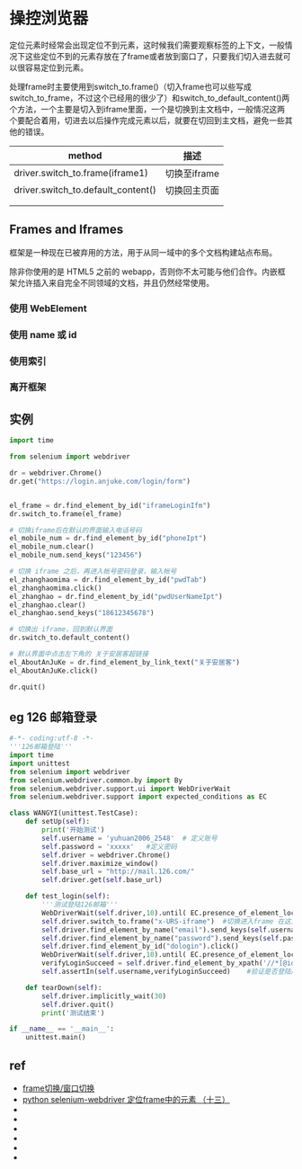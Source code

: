# 操控浏览器

定位元素时经常会出现定位不到元素，这时候我们需要观察标签的上下文，一般情况下这些定位不到的元素存放在了frame或者放到窗口了，只要我们切入进去就可以很容易定位到元素。

处理frame时主要使用到switch_to.frame()（切入frame也可以些写成switch_to_frame，不过这个已经用的很少了）和switch_to_default_content()两个方法，一个主要是切入到iframe里面，一个是切换到主文档中，一般情况这两个要配合着用，切进去以后操作完成元素以后，就要在切回到主文档，避免一些其他的错误。

| method                             | 描述         |
| ---------------------------------- | ------------ |
| driver.switch_to.frame(iframe1)    | 切换至iframe |
| driver.switch_to.default_content() | 切换回主页面 |
|                                    |              |
|                                    |              |


## Frames and Iframes

框架是一种现在已被弃用的方法，用于从同一域中的多个文档构建站点布局。

除非你使用的是 HTML5 之前的 webapp，否则你不太可能与他们合作。内嵌框架允许插入来自完全不同领域的文档，并且仍然经常使用。


### 使用 WebElement

### 使用 name 或 id


### 使用索引


### 离开框架





## 实例

```py
import time

from selenium import webdriver

dr = webdriver.Chrome()
dr.get("https://login.anjuke.com/login/form")


el_frame = dr.find_element_by_id("iframeLoginIfm")
dr.switch_to.frame(el_frame)

# 切换iframe后在默认的界面输入电话号码
el_mobile_num = dr.find_element_by_id("phoneIpt")
el_mobile_num.clear()
el_mobile_num.send_keys("123456")

# 切换 iframe 之后，再进入帐号密码登录，输入帐号
el_zhanghaomima = dr.find_element_by_id("pwdTab")
el_zhanghaomima.click()
el_zhanghao = dr.find_element_by_id("pwdUserNameIpt")
el_zhanghao.clear()
el_zhanghao.send_keys("18612345678")

# 切换出 iframe，回到默认界面
dr.switch_to.default_content()

# 默认界面中点击左下角的 关于安居客超链接
el_AboutAnJuKe = dr.find_element_by_link_text("关于安居客")
el_AboutAnJuKe.click()

dr.quit()
```


## eg 126 邮箱登录

```py
#-*- coding:utf-8 -*-
'''126邮箱登陆'''
import time
import unittest 
from selenium import webdriver
from selenium.webdriver.common.by import By
from selenium.webdriver.support.ui import WebDriverWait
from selenium.webdriver.support import expected_conditions as EC

class WANGYI(unittest.TestCase):
    def setUp(self):
        print('开始测试')
        self.username = 'yuhuan2006_2548'  # 定义账号
        self.password = 'xxxxx'   #定义密码
        self.driver = webdriver.Chrome()
        self.driver.maximize_window()
        self.base_url = "http://mail.126.com/"
        self.driver.get(self.base_url)

    def test_login(self):
        '''测试登陆126邮箱'''
        WebDriverWait(self.driver,10).until( EC.presence_of_element_located((By.ID, "x-URS-iframe")))
        self.driver.switch_to.frame("x-URS-iframe")  #切换进入frame 在这里也可以写self.driver.switch_to.frame(self.driver.find_element_by_xpath('//*[@id="x-URS-iframe"]')),先定位元素
        self.driver.find_element_by_name("email").send_keys(self.username)
        self.driver.find_element_by_name("password").send_keys(self.password)
        self.driver.find_element_by_id("dologin").click()
        WebDriverWait(self.driver,10).until( EC.presence_of_element_located((By.ID, "spnUid"))) #增加等待时间，判断验证信息元素是否显示
        verifyLoginSucceed = self.driver.find_element_by_xpath('//*[@id="spnUid"]').text
        self.assertIn(self.username,verifyLoginSucceed)    #验证是否登陆成功

    def tearDown(self):
        self.driver.implicitly_wait(30)
        self.driver.quit()
        print('测试结束')

if __name__ == '__main__':
    unittest.main()
```



## ref
* [frame切换/窗口切换](http://www.byhy.net/tut/auto/selenium/frame/)
* [python selenium-webdriver 定位frame中的元素 （十三）](https://www.cnblogs.com/mengyu/p/7160904.html)
* []()
* []()
* []()
* []()
* []()
* []()


